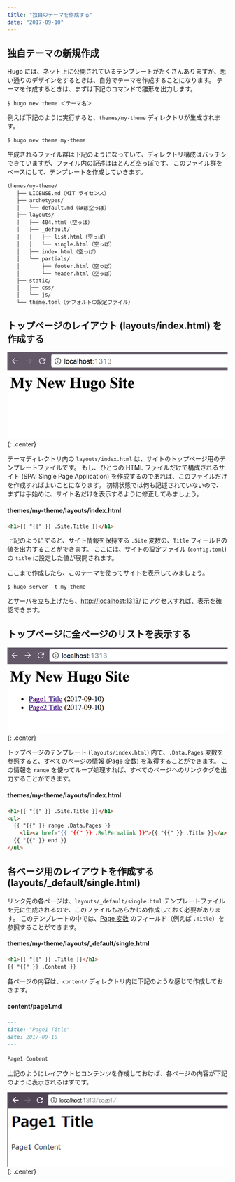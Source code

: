 ```yaml
---
title: "独自のテーマを作成する"
date: "2017-09-10"
---
```


独自テーマの新規作成
----

Hugo には、ネット上に公開されているテンプレートがたくさんありますが、思い通りのデザインをするときは、自分でテーマを作成することになります。
テーマを作成するときは、まずは下記のコマンドで雛形を出力します。

~~~
$ hugo new theme ＜テーマ名＞
~~~

例えば下記のように実行すると、`themes/my-theme` ディレクトリが生成されます。

~~~
$ hugo new theme my-theme
~~~

生成されるファイル群は下記のようになっていて、ディレクトリ構成はバッチシできていますが、ファイル内の記述はほとんど空っぽです。
このファイル群をベースにして、テンプレートを作成していきます。

~~~
themes/my-theme/
   ├── LICENSE.md（MIT ライセンス）
   ├── archetypes/
   │   └── default.md（ほぼ空っぽ）
   ├── layouts/
   │   ├── 404.html（空っぽ）
   │   ├── _default/
   │   │   ├── list.html（空っぽ）
   │   │   └── single.html（空っぽ）
   │   ├── index.html（空っぽ）
   │   └── partials/
   │       ├── footer.html（空っぽ）
   │       └── header.html（空っぽ）
   ├── static/
   │   ├── css/
   │   └── js/
   └── theme.toml（デフォルトの設定ファイル）
~~~


トップページのレイアウト (layouts/index.html) を作成する
----

![create-theme1.png](./create-theme1.png){: .center}

テーマディレクトリ内の `layouts/index.html` は、サイトのトップページ用のテンプレートファイルです。
もし、ひとつの HTML ファイルだけで構成されるサイト (SPA: Single Page Application) を作成するのであれば、このファイルだけを作成すればよいことになります。
初期状態では何も記述されていないので、まずは手始めに、サイト名だけを表示するように修正してみましょう。

#### themes/my-theme/layouts/index.html

~~~ html
<h1>{{ "{{" }} .Site.Title }}</h1>
~~~

上記のようにすると、サイト情報を保持する `.Site` 変数の、`Title` フィールドの値を出力することができます。
ここには、サイトの設定ファイル (`config.toml`) の `title` に設定した値が展開されます。

ここまで作成したら、このテーマを使ってサイトを表示してみましょう。

~~~
$ hugo server -t my-theme
~~~

とサーバを立ち上げたら、[http://localhost:1313/](http://localhost:1313/) にアクセスすれば、表示を確認できます。


トップページに全ページのリストを表示する
----

![create-theme2.png](./create-theme2.png){: .center}

トップページのテンプレート (`layouts/index.html`) 内で、`.Data.Pages` 変数を参照すると、すべてのページの情報 ([Page 変数](https://gohugo.io/variables/page/)) を取得することができます。
この情報を `range` を使ってループ処理すれば、すべてのページへのリンクタグを出力することができます。

#### themes/my-theme/layouts/index.html

~~~ html
<h1>{{ "{{" }} .Site.Title }}</h1>
<ul>
  {{ "{{" }} range .Data.Pages }}
    <li><a href="{{ "{{" }} .RelPermalink }}">{{ "{{" }} .Title }}</a> ({{ "{{" }} .Date.Format "2006-01-02" }})
  {{ "{{" }} end }}
</ul>
~~~


各ページ用のレイアウトを作成する (layouts/_default/single.html)
----

リンク先の各ページは、`layouts/_default/single.html` テンプレートファイルを元に生成されるので、このファイルもあらかじめ作成しておく必要があります。
このテンプレートの中では、[Page 変数](https://gohugo.io/variables/page/) のフィールド（例えば `.Title`）を参照することができます。

#### themes/my-theme/layouts/_default/single.html

~~~ html
<h1>{{ "{{" }} .Title }}</h1>
{{ "{{" }} .Content }}
~~~

各ページの内容は、`content/` ディレクトリ内に下記のような感じで作成しておきます。

#### content/page1.md

~~~ md
---
title: "Page1 Title"
date: 2017-09-10
---

Page1 Content
~~~

上記のようにレイアウトとコンテンツを作成しておけば、各ページの内容が下記のように表示されるはずです。

![create-theme3.png](./create-theme3.png){: .center}

